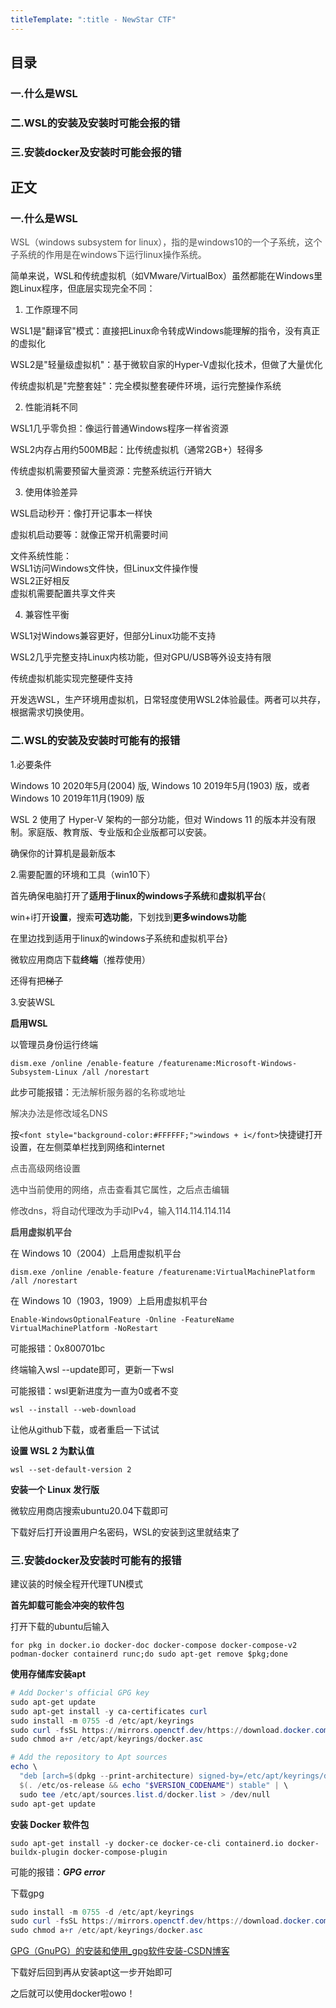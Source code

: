 ```yaml
---
titleTemplate: ":title - NewStar CTF"
---
```

## 目录
### 一.什么是WSL
### 二.WSL的安装及安装时可能会报的错
### 三.安装docker及安装时可能会报的错
## 正文
### 一.什么是WSL
<font style="color:rgb(77, 77, 77);">WSL（windows subsystem for linux），指的是windows10的一个子系统，这个子系统的作用是在windows下运行linux操作系统。</font>

简单来说，WSL和传统虚拟机（如VMware/VirtualBox）虽然都能在Windows里跑Linux程序，但底层实现完全不同：

1. 工作原理不同

WSL1是"翻译官"模式：直接把Linux命令转成Windows能理解的指令，没有真正的虚拟化

WSL2是"轻量级虚拟机"：基于微软自家的Hyper-V虚拟化技术，但做了大量优化

传统虚拟机是"完整套娃"：完全模拟整套硬件环境，运行完整操作系统

2. 性能消耗不同

WSL1几乎零负担：像运行普通Windows程序一样省资源

WSL2内存占用约500MB起：比传统虚拟机（通常2GB+）轻得多

传统虚拟机需要预留大量资源：完整系统运行开销大

3. 使用体验差异

WSL启动秒开：像打开记事本一样快

虚拟机启动要等：就像正常开机需要时间

文件系统性能：  
WSL1访问Windows文件快，但Linux文件操作慢  
WSL2正好相反  
虚拟机需要配置共享文件夹

4. 兼容性平衡

WSL1对Windows兼容更好，但部分Linux功能不支持

WSL2几乎完整支持Linux内核功能，但对GPU/USB等外设支持有限

传统虚拟机能实现完整硬件支持

开发选WSL，生产环境用虚拟机，日常轻度使用WSL2体验最佳。两者可以共存，根据需求切换使用。

### 二.WSL的安装及安装时可能有的报错
1.必要条件

<font style="color:rgb(25, 27, 31);">Windows 10 2020年5月(2004) 版, Windows 10 2019年5月(1903) 版，或者 Windows 10 2019年11月(1909) 版</font>

WSL 2 使用了 Hyper-V 架构的一部分功能，但对 Windows 11 的版本并没有限制。家庭版、教育版、专业版和企业版都可以安装。

确保你的计算机是最新版本

2.需要配置的环境和工具（win10下）

首先确保电脑打开了**适用于linux的windows子系统**和**虚拟机平台**{

win+i打开**设置**，搜索**可选功能**，下划找到**更多windows功能**

在里边找到适用于linux的windows子系统和虚拟机平台}

微软应用商店下载**终端**（推荐使用）

还得有把~~梯子~~

3.安装WSL

**启用WSL**

以管理员身份运行终端

`dism.exe /online /enable-feature /featurename:Microsoft-Windows-Subsystem-Linux /all /norestart`



此步可能报错：<font style="color:rgb(79, 79, 79);">无法解析服务器的名称或地址</font>

<font style="color:rgb(77, 77, 77);">解决办法是修改域名DNS</font>

按`<font style="background-color:#FFFFFF;">windows + i</font>`快捷键打开设置，在左侧菜单栏找到网络和internet

<font style="color:rgba(0, 0, 0, 0.75);">点击高级网络设置</font>

<font style="color:rgba(0, 0, 0, 0.75);">选中当前使用的网络，点击查看其它属性，之后点击编辑</font>

<font style="color:rgba(0, 0, 0, 0.75);">修改dns，将自动代理改为手动IPv4，输入114.114.114.114</font>

<font style="color:rgba(0, 0, 0, 0.75);"></font>

**<font style="color:rgba(0, 0, 0, 0.75);">启用虚拟机平台</font>**

<font style="color:rgb(25, 27, 31);">在 Windows 10（2004）上启用虚拟机平台</font>

`dism.exe /online /enable-feature /featurename:VirtualMachinePlatform /all /norestart`

<font style="color:rgb(25, 27, 31);">在 Windows 10（1903，1909）上启用虚拟机平台</font>

`Enable-WindowsOptionalFeature -Online -FeatureName VirtualMachinePlatform -NoRestart`



可能报错：0x800701bc

终端输入wsl --update即可，更新一下wsl

可能报错：wsl更新进度为一直为0或者不变

`wsl --install --web-download`

让他从github下载，或者重启一下试试



**<font style="color:rgb(25, 27, 31);">设置 WSL 2 为默认值</font>**

`wsl --set-default-version 2`



**<font style="color:rgb(25, 27, 31);">安装一个 Linux 发行版</font>**

<font style="color:rgb(25, 27, 31);">微软应用商店搜索ubuntu20.04下载即可</font>

<font style="color:rgb(25, 27, 31);">下载好后打开设置用户名密码，WSL的安装到这里就结束了</font>

<font style="color:rgb(25, 27, 31);"></font>

### <font style="color:rgb(25, 27, 31);">三.安装docker及安装时可能有的报错</font>
建议装的时候全程开代理TUN模式

**首先卸载可能会冲突的软件包**

打开下载的ubuntu后输入

`for pkg in docker.io docker-doc docker-compose docker-compose-v2 podman-docker containerd runc;do sudo apt-get remove $pkg;done`



**使用存储库安装apt**

```powershell
# Add Docker's official GPG key
sudo apt-get update
sudo apt-get install -y ca-certificates curl
sudo install -m 0755 -d /etc/apt/keyrings
sudo curl -fsSL https://mirrors.openctf.dev/https://download.docker.com/linux/ubuntu/gpg -o /etc/apt/keyrings/docker.asc
sudo chmod a+r /etc/apt/keyrings/docker.asc

# Add the repository to Apt sources
echo \
  "deb [arch=$(dpkg --print-architecture) signed-by=/etc/apt/keyrings/docker.asc] https://mirrors.openctf.dev/https://download.docker.com/linux/ubuntu \
  $(. /etc/os-release && echo "$VERSION_CODENAME") stable" | \
  sudo tee /etc/apt/sources.list.d/docker.list > /dev/null
sudo apt-get update
```



**安装 Docker 软件包**

`sudo apt-get install -y docker-ce docker-ce-cli containerd.io docker-buildx-plugin docker-compose-plugin`



可能的报错：_**GPG error**_

下载gpg

```powershell
sudo install -m 0755 -d /etc/apt/keyrings
sudo curl -fsSL https://mirrors.openctf.dev/https://download.docker.com/linux/ubuntu/gpg -o /etc/apt/keyrings/docker.asc
sudo chmod a+r /etc/apt/keyrings/docker.asc
```

[GPG（GnuPG）的安装和使用_gpg软件安装-CSDN博客](https://blog.csdn.net/huangjc0715/article/details/114778912)

下载好后回到再从安装apt这一步开始即可



之后就可以使用docker啦owo！

